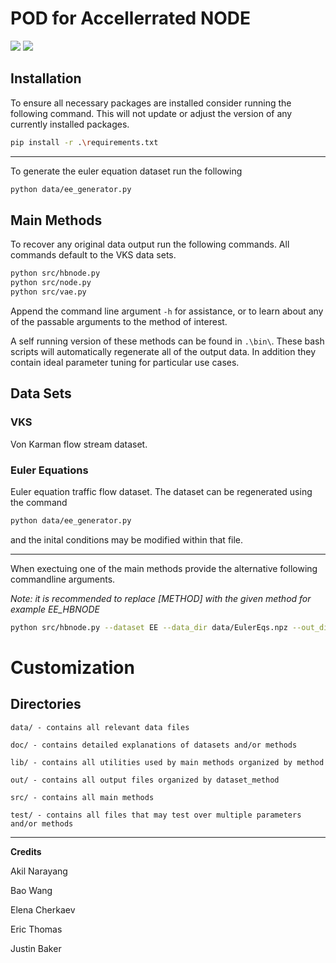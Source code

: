 # POD for Accellerrated NODE


 ![](https://img.shields.io/static/v1?label=python&message=v3.8.8&color=green&style=plastic)
 ![](https://img.shields.io/static/v1?label=repo%20size&message=1.5%20GB&color=orange&style=plastic)

[commet]: <> (TODO: Update the above repo size at launch to exclude output and data directores. Current estimated size ~100 MB)

## Installation
To ensure all necessary packages are installed consider running the following command. This will not update or adjust the version of any currently installed packages.
```bash
pip install -r .\requirements.txt
```

***

To generate the euler equation dataset run the following

```bash
python data/ee_generator.py
```

## Main Methods 

To recover any original data output run the following commands. All commands default to the VKS data sets.
```bash
python src/hbnode.py
python src/node.py
python src/vae.py
```
Append the command line argument `-h` for assistance, or to learn about any of the passable arguments to the method of interest.

A self running version of these methods can be found in `.\bin\`. These bash scripts will automatically regenerate all of the output data. In addition they contain ideal parameter tuning for particular use cases.

## Data Sets

### VKS

Von Karman flow stream dataset.

### Euler Equations

Euler equation traffic flow dataset. The dataset can be regenerated using the command

```bash
python data/ee_generator.py
```
and the inital conditions may be modified within that file.

***

When exectuing one of the main methods provide the alternative following commandline arguments.

*Note: it is recommended to replace [METHOD] with the given method for example EE_HBNODE*

```bash
python src/hbnode.py --dataset EE --data_dir data/EulerEqs.npz --out_dir out/EE_[METHOD]
```

# Customization

## Directories

    data/ - contains all relevant data files

    doc/ - contains detailed explanations of datasets and/or methods

    lib/ - contains all utilities used by main methods organized by method

    out/ - contains all output files organized by dataset_method

    src/ - contains all main methods

    test/ - contains all files that may test over multiple parameters and/or methods


***
**Credits**

Akil Narayang

Bao Wang
 
Elena Cherkaev
  
Eric Thomas
   
Justin Baker